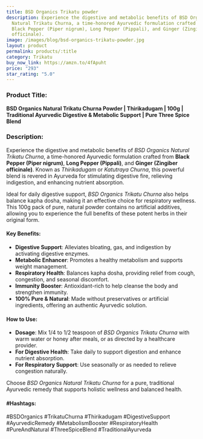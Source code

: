 ```yaml
---
title: BSD Organics Trikatu powder
description: Experience the digestive and metabolic benefits of BSD Organics
  Natural Trikatu Churna, a time-honored Ayurvedic formulation crafted from
  Black Pepper (Piper nigrum), Long Pepper (Pippali), and Ginger (Zingiber
  officinale).
image: /images/blog/bsd-organics-trikatu-powder.jpg
layout: product
permalink: products/:title
category: Trikatu
buy_now_link: https://amzn.to/4fApuht
price: "293"
star_rating: "5.0"
---
```

### Product Title:
**BSD Organics Natural Trikatu Churna Powder | Thirikadugam | 100g | Traditional Ayurvedic Digestive & Metabolic Support | Pure Three Spice Blend**

### Description:
Experience the digestive and metabolic benefits of *BSD Organics Natural Trikatu Churna*, a time-honored Ayurvedic formulation crafted from **Black Pepper (Piper nigrum)**, **Long Pepper (Pippali)**, and **Ginger (Zingiber officinale)**. Known as *Thirikadugam* or *Katutraya Churna*, this powerful blend is revered in Ayurveda for stimulating digestive fire, relieving indigestion, and enhancing nutrient absorption.

Ideal for daily digestive support, *BSD Organics Trikatu Churna* also helps balance kapha dosha, making it an effective choice for respiratory wellness. This 100g pack of pure, natural powder contains no artificial additives, allowing you to experience the full benefits of these potent herbs in their original form.

#### Key Benefits:
- **Digestive Support**: Alleviates bloating, gas, and indigestion by activating digestive enzymes.
- **Metabolic Enhancer**: Promotes a healthy metabolism and supports weight management.
- **Respiratory Health**: Balances kapha dosha, providing relief from cough, congestion, and seasonal discomfort.
- **Immunity Booster**: Antioxidant-rich to help cleanse the body and strengthen immunity.
- **100% Pure & Natural**: Made without preservatives or artificial ingredients, offering an authentic Ayurvedic solution.

#### How to Use:
- **Dosage**: Mix 1/4 to 1/2 teaspoon of *BSD Organics Trikatu Churna* with warm water or honey after meals, or as directed by a healthcare provider.
- **For Digestive Health**: Take daily to support digestion and enhance nutrient absorption.
- **For Respiratory Support**: Use seasonally or as needed to relieve congestion naturally.

Choose *BSD Organics Natural Trikatu Churna* for a pure, traditional Ayurvedic remedy that supports holistic wellness and balanced health.

#### #Hashtags:
#BSDOrganics #TrikatuChurna #Thirikadugam #DigestiveSupport #AyurvedicRemedy #MetabolismBooster #RespiratoryHealth #PureAndNatural #ThreeSpiceBlend #TraditionalAyurveda
